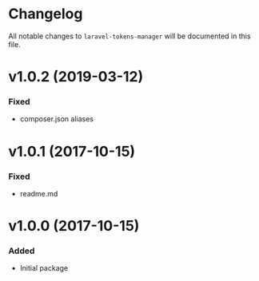 # Changelog

All notable changes to `laravel-tokens-manager` will be documented in this file.

# v1.0.2 (2019-03-12)

### Fixed
- composer.json aliases

# v1.0.1 (2017-10-15)

### Fixed
- readme.md

# v1.0.0 (2017-10-15)

### Added
- Initial package

